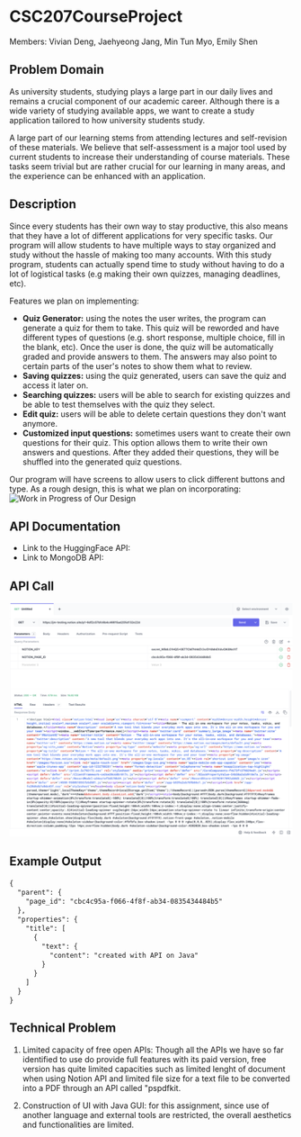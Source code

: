 # CSC207CourseProject
Members: Vivian Deng, Jaehyeong Jang, Min Tun Myo, Emily Shen

## Problem Domain
As university students, studying plays a large part in our daily lives and remains a crucial component of our academic career. Although there is a wide variety of studying available apps, we want to create a study application tailored to how university students study.

A large part of our learning stems from attending lectures and self-revision of these materials. We believe that self-assessment is a major tool used by current students to increase their understanding of course materials. These tasks seem trivial but are rather crucial for our learning in many areas, and the experience can be enhanced with an application.

## Description
Since every students has their own way to stay productive, this also means that they have a lot of different applications for very specific tasks. Our program will allow students to have multiple ways to stay organized and study without the hassle of making too many accounts. With this study program, students can actually spend time to study without having to do a lot of logistical tasks (e.g making their own quizzes, managing deadlines, etc). 

Features we plan on implementing:
- **Quiz Generator:** using the notes the user writes, the program can generate a quiz for them to take. This quiz will be reworded and have different types of questions (e.g. short response, multiple choice, fill in the blank, etc). Once the user is done, the quiz will be automatically graded and provide answers to them. The answers may also point to certain parts of the user's notes to show them what to review.
- **Saving quizzes:** using the quiz generated, users can save the quiz and access it later on.
- **Searching quizzes:** users will be able to search for existing quizzes and be able to test themselves with the quiz they select.
- **Edit quiz:** users will be able to delete certain questions they don't want anymore.
- **Customized input questions:** sometimes users want to create their own questions for their quiz. This option allows them to write their own answers and questions. After they added their questions, they will be shuffled into the generated quiz questions.

Our program will have screens to allow users to click different buttons and type. As a rough design, this is what we plan on incorporating:
![Work in Progress of Our Design](https://github.com/vivjd/CSC207CourseProject/assets/105073190/f80bacda-f2f5-4fec-a524-92995a2549f0)


## API Documentation
- Link to the HuggingFace API:
- Link to MongoDB API:
  
## API Call

![What is this](hoppscotch_trying_API.png)
## Example Output

```
{
  "parent": {
    "page_id": "cbc4c95a-f066-4f8f-ab34-0835434484b5"
  },
  "properties": {
    "title": [
      {
        "text": {
          "content": "created with API on Java"
        }
      }
    ]
  }
}
```


## Technical Problem
1. Limited capacity of free open APIs: Though all the APIs we have so far identified to use do provide full features with its paid version,
free version has quite limited capacities such as limited lenght of document when using Notion API and limited file size 
for a text file to be converted into a PDF through an API called "pspdfkit.


2. Construction of UI with Java GUI: for this assignment, since use of another language and external tools are restricted, 
the overall aesthetics and functionalities are limited.

